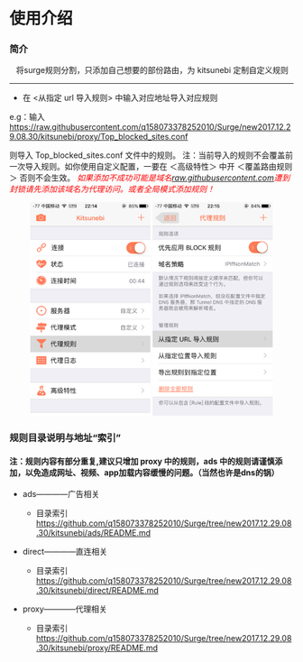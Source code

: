 # 使用介绍

### 简介

    将surge规则分割，只添加自己想要的部份路由，为 kitsunebi 定制自定义规则

---
* 在 <从指定 url 导入规则> 中输入对应地址导入对应规则

e.g：输入 https://raw.githubusercontent.com/q158073378252010/Surge/new2017.12.29.08.30/kitsunebi/proxy/Top_blocked_sites.conf

则导入 Top_blocked_sites.conf 文件中的规则。 注：当前导入的规则不会覆盖前一次导入规则。如你使用自定义配置，一要在 ＜高级特性＞ 中开 ＜覆盖路由规则＞ 否则不会生效。<font color="red"> *如果添加不成功可能是域名[raw.githubusercontent.com](http://raw.githubusercontent.com)遭到封锁请先添加该域名为代理访问。或者全局模式添加规则！*</font>
<!--
[^_^]:
![](https://raw.githubusercontent.com/q158073378252010/Surge/new2017.12.29.08.30/kitsunebi/image/home_url-1.PNG)
![](https://raw.githubusercontent.com/q158073378252010/Surge/new2017.12.29.08.30/kitsunebi/image/home_url-2.PNG)
-->

<div align="center">
<img src="https://raw.githubusercontent.com/q158073378252010/Surge/new2017.12.29.08.30/kitsunebi/image/home_url-1.PNG" High="378" Width="213" alt="image1" >
<img src="https://raw.githubusercontent.com/q158073378252010/Surge/new2017.12.29.08.30/kitsunebi/image/home_url-2.PNG" High="378" Width="213" alt="image2" >
</div>

### 规则目录说明与地址“索引” 

#### 注：规则内容有部分重复,建议只增加 proxy 中的规则，ads 中的规则请谨慎添加，以免造成网址、视频、app加载内容缓慢的问题。（当然也许是dns的锅）

* ads————广告相关  

	* 目录索引 https://github.com/q158073378252010/Surge/tree/new2017.12.29.08.30/kitsunebi/ads/README.md

* direct————直连相关
		
	* 目录索引 https://github.com/q158073378252010/Surge/tree/new2017.12.29.08.30/kitsunebi/direct/README.md

* proxy————代理相关

	* 目录索引 https://github.com/q158073378252010/Surge/tree/new2017.12.29.08.30/kitsunebi/proxy/README.md
